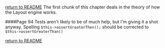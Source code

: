 [return to README](README.md)
The first chunk of this chapter deals in the theory of how the Layout engine works.

####Page 94
Tests aren't likely to be of much help, but I'm giving it a shot anyway.
Spelling `$this->assertGreaterThen();` should be corrected to `$this->assertGreaterThan()`

[return to README](README.md)
